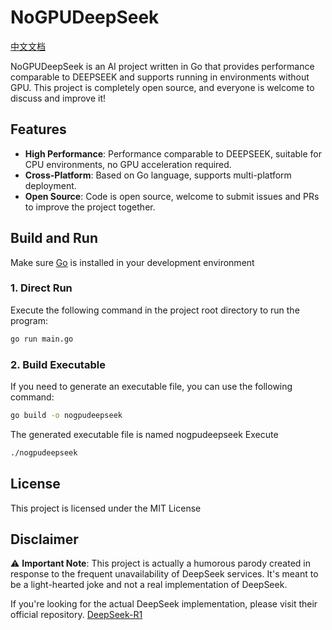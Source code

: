# NoGPUDeepSeek

[中文文档](README_zh.md)

NoGPUDeepSeek is an AI project written in Go that provides performance comparable to DEEPSEEK and supports running in environments without GPU. This project is completely open source, and everyone is welcome to discuss and improve it!

## Features

- **High Performance**: Performance comparable to DEEPSEEK, suitable for CPU environments, no GPU acceleration required.
- **Cross-Platform**: Based on Go language, supports multi-platform deployment.
- **Open Source**: Code is open source, welcome to submit issues and PRs to improve the project together.

## Build and Run

Make sure [Go](https://golang.org/dl/) is installed in your development environment

### 1. Direct Run

Execute the following command in the project root directory to run the program:

```bash
go run main.go
```

### 2. Build Executable
If you need to generate an executable file, you can use the following command:

```bash
go build -o nogpudeepseek
```

The generated executable file is named nogpudeepseek
Execute
```bash
./nogpudeepseek
```

## License
This project is licensed under the MIT License

## Disclaimer

⚠️ **Important Note**: This project is actually a humorous parody created in response to the frequent unavailability of DeepSeek services. It's meant to be a light-hearted joke and not a real implementation of DeepSeek. 

If you're looking for the actual DeepSeek implementation, please visit their official repository.
[DeepSeek-R1](https://github.com/deepseek-ai/DeepSeek-R1)